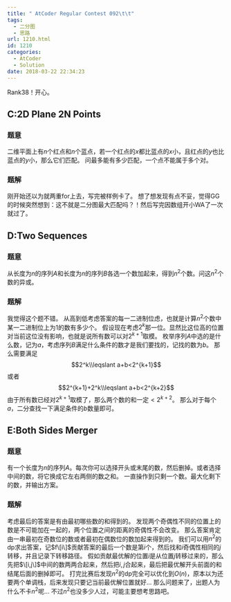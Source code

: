 ```yaml
---
title: " AtCoder Regular Contest 092\t\t"
tags:
  - 二分图
  - 思路
url: 1210.html
id: 1210
categories:
  - AtCoder
  - Solution
date: 2018-03-22 22:34:23
---
```


Rank38！开心。

C:2D Plane 2N Points
--------------------

### 题意

二维平面上有$n$个红点和$n$个蓝点，若一个红点的$x$都比蓝点的$x$小，且红点的$y$也比蓝点的$y$小，那么它们匹配。 问最多能有多少匹配，一个点不能属于多个对。

### 题解

刚开始还以为就两重for上去，写完被样例卡了。 想了想发现有点不妥，觉得GG的时候突然想到：这不就是二分图最大匹配吗？！然后写完因数组开小WA了一次就过了。  

D:Two Sequences
---------------

### 题意

从长度为$n$的序列$A$和长度为$n$的序列$B$各选一个数加起来，得到$n^2$个数。问这$n^2$个数的异或。

### 题解

我觉得这个题不错。 从高到低考虑答案的每一二进制位虑，也就是计算$n^2$个数中某一二进制位上为$1$的数有多少个。 假设现在考虑$2^k$那一位。显然比这位高的位置对当前这位没有影响，也就是说所有数可以对$2^{k+1}$取模。 枚举序列$A$中选的是什么数，记为$a$，考虑序列$B$满足什么条件的数才是我们要找的，记找的数为$b$。 那么需要满足 $$2^k\\leqslant a+b<2^{k+1}$$ 或者 $$2^{k+1}+2^k\\leqslant a+b<2^{k+2}$$ 由于所有数已经对$2^{k+1}$取模了，那么两个数的和一定$<2^{k+2}$。 那么对于每个$a$，二分查找一下满足条件的$b$数量即可。  

E:Both Sides Merger
-------------------

### 题意

有一个长度为$n$的序列$A$。每次你可以选择开头或末尾的数，然后删掉。或者选择中间的数，将它换成它左右两侧的数之和。 一直操作到只剩一个数。最大化剩下的数，并输出方案。

### 题解

考虑最后的答案是有由最初哪些数的和得到的。 发现两个奇偶性不同的位置上的数是不可能加在一起的，两个位置之间的距离的奇偶性不会改变。 那么答案肯定由一串最初在奇数位的数或者最初在偶数位的数加起来得到的。 我们可以用$n^2$的dp求出答案，记$f\[i\]$贡献答案的最后一个数是第$i$个，然后找和$i$奇偶性相同的$j$转移，并且记录下转移路径。 假如贡献最优解的位置$i$是从位置$j$转移过来的，那么先把$\[i,j\]$中间的数两两合起来，然后把$i,j$合起来，最后把最优解开头前面的和结尾后面的删掉即可。 打完比赛后发现$n^2$的dp完全可以优化到$O(n)$，原本以为还要两个单调栈，后来发现只要记当前最优解位置就好… 那么问题来了，出题人为什么不卡$n^2$呢… 不过$n^2$也没多少人过，可能主要想考思路吧。